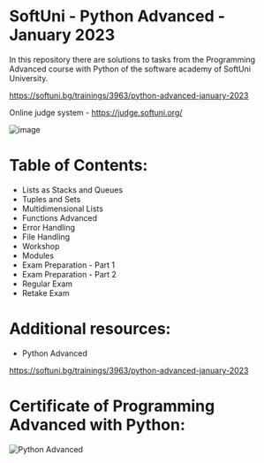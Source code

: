 # SoftUni - Python Advanced - January 2023

In this repository there are solutions to tasks from the Programming Advanced course with Python of the software academy of SoftUni University.

https://softuni.bg/trainings/3963/python-advanced-january-2023

Online judge system - https://judge.softuni.org/

![image](https://user-images.githubusercontent.com/114032977/191654383-66852f3f-ead9-4ef0-8b51-feb0dea131eb.png)

# Table of Contents:

- Lists as Stacks and Queues
- Tuples and Sets
- Multidimensional Lists
- Functions Advanced
- Error Handling
- File Handling
- Workshop
- Modules
- Exam Preparation - Part 1
- Exam Preparation - Part 2
- Regular Exam
- Retake Exam


# Additional resources:
- Python Advanced

https://softuni.bg/trainings/3963/python-advanced-january-2023


# Certificate of Programming Advanced with Python:

![Python Advanced](https://user-images.githubusercontent.com/114032977/231402215-0c6678cf-9935-4dbc-bf66-10b99efa4681.png)
